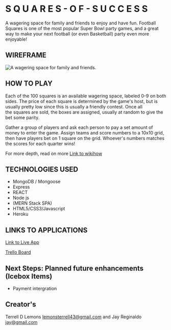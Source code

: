 # S Q U A R E S - O F - S U C C E S S

A wagering space for family and friends to enjoy and have fun. Football Squares is one of the most popular Super Bowl party games, and a great way to make your next football (or even Basketball) party even more enjoyable!

## WIREFRAME

![A wagering space for family and friends.](https://trello-attachments.s3.amazonaws.com/5ec995ad326ae70a54c505e3/5ec99e82989e487fd7f479c4/1bade33bfb820d5bbce853906cc1c29d/Screen_Shot_2020-05-23_at_12.00.37_PM.png)

## HOW TO PLAY

Each of the 100 squares is an available wagering space, labeled 0-9 on both sides. The price of each square is determined by the game's host, but is usually pretty low since this is usually a friendly contest. Once all the squares are sold, the boxes are assigned, usually at random to give the bet some parity.

Gather a group of players and ask each person to pay a set amount of money to enter the game. Assign teams and score numbers to a 10x10 grid, then have players bet on 1 square on the grid. Whoever's numbers matches the scores for each quarter wins!

For more depth, read on more
[Link to wikihow](https://www.wikihow.com/Play-Football-Squares)

## TECHNOLOGIES USED

* MongoDB / Mongoose
* Express
* REACT
* Node js
* (MERN Stack SPA)
* HTML5/CSS3/Javascript
* Heroku

## LINKS TO APPLICATIONS

[Link to Live App](https://blooming-brushlands-23099.herokuapp.com/)

[Trello Board](https://trello.com/b/7inbTRlr/bb-squares)

<!-- ![ERD](https://trello-attachments.s3.amazonaws.com/5ec995ad326ae70a54c505e3/5eccc8c9393cd1845d8e3938/b62222c3186df73de0edbcd0760a7d36/ERD2.png) -->

<!-- ![wireframe](https://trello-attachments.s3.amazonaws.com/5eccbcda0d3d874a0615d598/828x608/aa079254690e5fd439349e4ab5db8a5a/SQUARES.png) -->

## Next Steps: Planned future enhancements (Icebox Items)

* Payment intergration

## Creator's

Terrell D Lemons lemonsterrell43@gmail.com and
Jay Reginaldo jay@gmail.com
